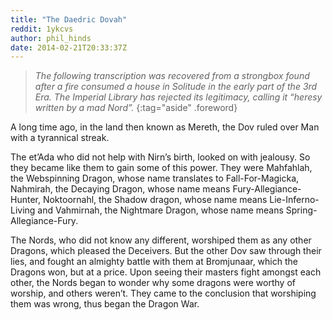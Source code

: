 ```yaml
---
title: "The Daedric Dovah"
reddit: 1ykcvs
author: phil_hinds
date: 2014-02-21T20:33:37Z
---
```


> *The following transcription was recovered from a strongbox found after a*
> *fire consumed a house in Solitude in the early part of the 3rd Era. The*
> *Imperial Library has rejected its legitimacy, calling it “heresy written by*
> *a mad Nord”.*
{:tag="aside" .foreword}

A long time ago, in the land then known as Mereth, the Dov ruled over Man with a
tyrannical streak.

The et’Ada who did not help with Nirn’s birth, looked on with jealousy. So they
became like them to gain some of this power. They were Mahfahlah, the
Webspinning Dragon, whose name translates to Fall-For-Magicka, Nahmirah, the
Decaying Dragon, whose name means  Fury-Allegiance-Hunter, Noktoornahl, the
Shadow dragon, whose name means Lie-Inferno-Living and Vahmirnah, the Nightmare
Dragon, whose name means Spring-Allegiance-Fury.

The Nords, who did not know any different, worshiped them as any other Dragons,
which pleased the Deceivers. But the other Dov saw through their lies, and
fought an almighty battle with them at Bromjunaar, which the Dragons won, but at
a price. Upon seeing their masters fight amongst each other, the Nords began to
wonder why some dragons were worthy of worship, and others weren’t. They came to
the conclusion that worshiping them was wrong, thus began the Dragon War.
